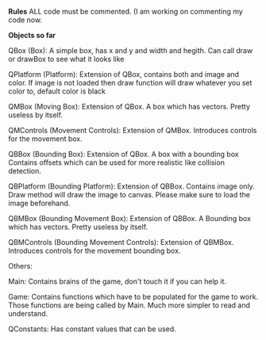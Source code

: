 <b>Rules</b>
ALL code must be commented. (I am working on commenting my code now.

<b>Objects so far</b>

QBox (Box):
    A simple box,
    has x and y and width and hegith.
    Can call draw or drawBox to see what it looks like

QPlatform (Platform):
    Extension of QBox,
    contains both and image and color.
    If image is not loaded then draw function will draw whatever you set color to,
    default color is black

QMBox (Moving Box):
    Extension of QBox. A box which has vectors.
    Pretty useless by itself.

QMControls (Movement Controls):
    Extension of QMBox. Introduces controls for the movement box.

QBBox (Bounding Box):
    Extension of QBox. A box with a bounding box
    Contains offsets which can be used for more realistic like collision detection.

QBPlatform (Bounding Platform):
    Extension of QBBox. Contains image only.
    Draw method will draw the image to canvas.
    Please make sure to load the image beforehand.

QBMBox (Bounding Movement Box):
    Extension of QBBox. A Bounding box which has vectors.
    Pretty useless by itself.

QBMControls (Bounding Movement Controls):
    Extension of QBMBox. Introduces controls for the movement bounding box.



Others:

Main:
    Contains brains of the game, don't touch it if you can help it.

Game:
    Contains functions which have to be populated for the game to work.
    Those functions are being called by Main. Much more simpler to read and understand.

QConstants:
    Has constant values that can be used.
